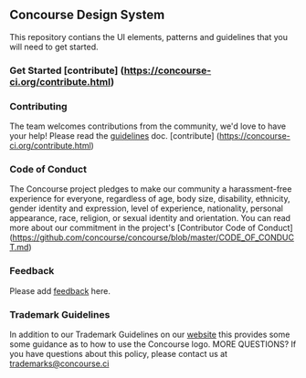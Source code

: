 ## Concourse Design System
This repository contians the UI elements, patterns and guidelines that you will need to get started.   

### Get Started [contribute] (https://concourse-ci.org/contribute.html)

### Contributing
The team welcomes contributions from the community, we'd love to have your help! Please read the [guidelines](https://github.com/concourse/concourse/blob/master/CONTRIBUTING.md) doc.  [contribute] (https://concourse-ci.org/contribute.html)

### Code of Conduct
The Concourse project pledges to make our community a harassment-free experience for everyone, regardless of age, body size, disability, ethnicity, gender identity and expression, level of experience, nationality, personal appearance, race, religion, or sexual identity and orientation. You can read more about our commitment in the project's 
[Contributor Code of Conduct] (https://github.com/concourse/concourse/blob/master/CODE_OF_CONDUCT.md)

### Feedback
Please add [feedback](https://github.com/concourse/design-system/issues) here. 

### Trademark Guidelines
In addition to our Trademark Guidelines on our [website](https://concourse-ci.org/trademarks.html) this provides some some guidance as to how to use the Concourse logo.
MORE QUESTIONS? If you have questions about this policy, please contact us at trademarks@concourse.ci
